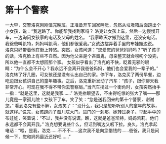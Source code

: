 # 第十个警察
一大早，交警洛克刚刚值完晚班，正准备开车回家睡觉，忽然从垃圾箱后面跑出个小女孩，说：“我迷路了。你能帮我找到家吗？ 
洛克让女孩上车，然后一边慢慢开车，一边询问女孩家的电话及父母的姓名。 
“我家昨天才搬到这里，还没安电话。我爸爸叫凯特，妈妈叫凯莉，他们都很爱我。”女孩边摆弄着手里的布娃娃边说。 
洛克只好带着他在街上转悠。突然，女孩问道：“您爱您的爸爸妈妈吗？”听了孩子的话，洛克脸上有些不自然。因为他父亲是个吝啬鬼，母亲整天就会唠叨个没完，所以他一直都不太想回那个家。 
女孩似乎看出了洛克的不快，眨着无邪的眼睛：“为什么会不开心？我永远不会离开我爸爸妈妈，他们也会爱我的一辈子的。” 
洛克转了好几圈，可女孩还是没有认出自己的家。停下车，洛克买了两份早餐，边吃边跟女孩讲自己的童年趣事。之后，洛克重新发动了汽车：“孩子，跟你聊天我非常开心。可现在我不得不带你去警察局。”当汽车拐过一个街角时，女孩突然抬手一指：“就是这里，这就是我家……” 
洛克抬眼望去，不由得吃惊的张大了嘴——那儿竟是一家孤儿院！女孩下了车，笑了笑：“您是送我回来的第十个警察，谢谢您。” 
看到洛克有些不解，女孩笑了：“没什么，我只是想听听别人的童年的故事，就这样。”说完，女孩跑向了孤儿院大门。进门的一刹那，她转过身子，举起手中的布娃娃，笑着说：“不过，我并没有说谎。瞧，这就是爸爸凯特，妈妈凯莉。他们永远都不会离开我。” 
洛克想要说些什么，但话到嘴边又咽下拉。良久，洛克拿起电话：“喂，是我，洛克……不不不……这次我不是向您借钱的……爸爸，我只是问候一下，您和妈妈最近还好吧……”
  